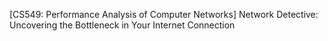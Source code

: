 [CS549: Performance Analysis of Computer Networks] Network Detective: Uncovering the Bottleneck in Your Internet Connection
